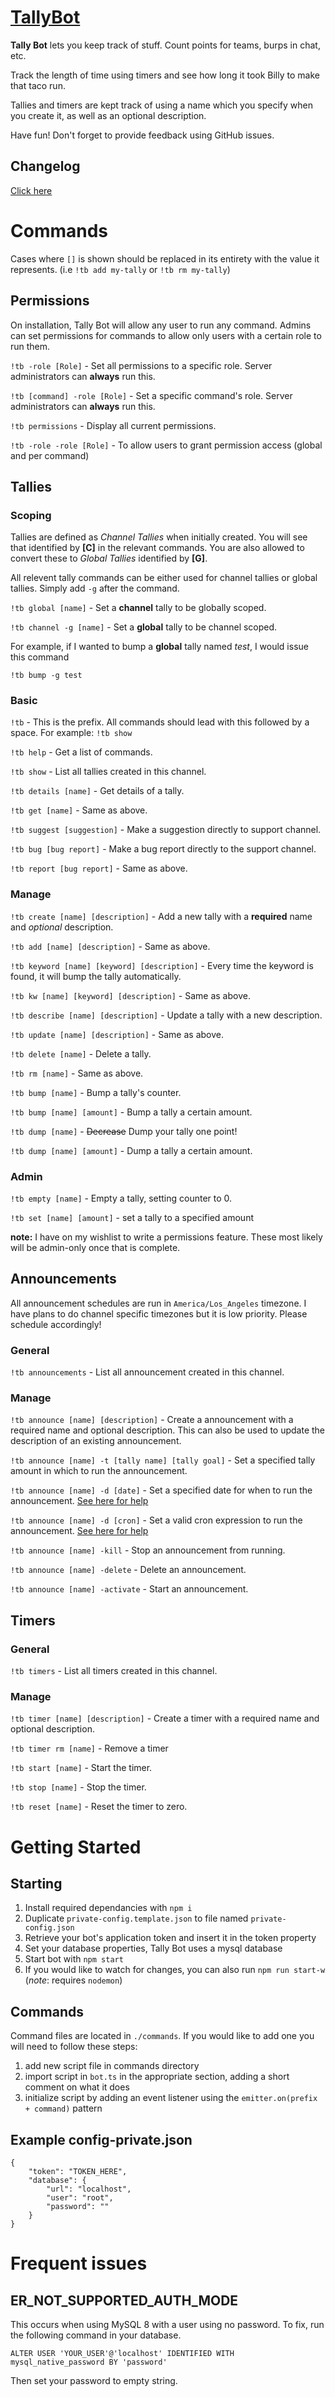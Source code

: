 # [TallyBot](https://discordbots.org/bot/494241511714586634)
**Tally Bot** lets you keep track of stuff. Count points for teams, burps in chat, etc. 

Track the length of time using timers and see how long it took Billy to make that taco run. 

Tallies and timers are kept track of using a name which you specify when you create it, as well as an optional description. 

Have fun! Don't forget to provide feedback using GitHub issues.

## Changelog
[Click here](https://github.com/ryanpage42/discord-tally-bot/blob/master/CHANGELOG.md)

# Commands
Cases where `[]` is shown should be replaced in its entirety with the value it represents. (i.e `!tb add my-tally` or `!tb rm my-tally`)

## Permissions
On installation, Tally Bot will allow any user to run any command. Admins can set permissions for commands to allow only users with a certain role to run them.

`!tb -role [Role]` - Set all permissions to a specific role. Server administrators can **always** run this.

`!tb [command] -role [Role]` - Set a specific command's role. Server administrators can **always** run this.

`!tb permissions` - Display all current permissions.

`!tb -role -role [Role]` - To allow users to grant permission access (global and per command)

## Tallies

### Scoping
Tallies are defined as *Channel Tallies* when initially created. You will see that identified by **[C]** in the relevant commands. You are also allowed to convert these to *Global Tallies* identified by **[G]**.

All relevent tally commands can be either used for channel tallies or global tallies. Simply add `-g` after the command.

`!tb global [name]` - Set a **channel** tally to be globally scoped.

`!tb channel -g [name]` - Set a **global** tally to be channel scoped.

For example, if I wanted to bump a **global** tally named *test*, I would issue this command

`!tb bump -g test` 

### Basic

`!tb` - This is the prefix. All commands should lead with this followed by a space. For example: `!tb show`

`!tb help` - Get a list of commands.

`!tb show` - List all tallies created in this channel.

`!tb details [name]` - Get details of a tally.

`!tb get [name]` - Same as above.

`!tb suggest [suggestion]` - Make a suggestion directly to support channel.

`!tb bug [bug report]` - Make a bug report directly to the support channel.

`!tb report [bug report]` - Same as above.

### Manage

`!tb create [name] [description]` - Add a new tally with a **required** name and _optional_ description.

`!tb add [name] [description]` - Same as above.

`!tb keyword [name] [keyword] [description]` - Every time the keyword is found, it will bump the tally automatically.

`!tb kw [name] [keyword] [description]` - Same as above.

`!tb describe [name] [description]` - Update a tally with a new description.

`!tb update [name] [description]` - Same as above. 

`!tb delete [name]` - Delete a tally.

`!tb rm [name]` - Same as above.

`!tb bump [name]` - Bump a tally's counter.

`!tb bump [name] [amount]` - Bump a tally a certain amount.

`!tb dump [name]` - ~~Decrease~~ Dump your tally one point!

`!tb dump [name] [amount]` - Dump a tally a certain amount.

### Admin

`!tb empty [name]` - Empty a tally, setting counter to 0.

`!tb set [name] [amount]` - set a tally to a specified amount

**note:** I have on my wishlist to write a permissions feature. These most likely will be admin-only once that is complete.

## Announcements
All announcement schedules are run in `America/Los_Angeles` timezone. I have plans to do channel specific timezones but it is low priority. Please schedule accordingly!

### General
`!tb announcements` - List all announcement created in this channel.

### Manage
`!tb announce [name] [description]` - Create a announcement with a required name and optional description. This can also be used to update the description of an existing announcement.

`!tb announce [name] -t [tally name] [tally goal]` - Set a specified tally amount in which to run the announcement.

`!tb announce [name] -d [date]` - Set a specified date for when to run the announcement. [See here for help](https://www.w3schools.com/js/js_date_formats.asp)

`!tb announce [name] -d [cron]` - Set a valid cron expression to run the announcement. [See here for help](https://crontab.guru/)

`!tb announce [name] -kill` - Stop an announcement from running.

`!tb announce [name] -delete` - Delete an announcement.

`!tb announce [name] -activate` - Start an announcement. 

## Timers
### General
`!tb timers` - List all timers created in this channel.

### Manage
`!tb timer [name] [description]` - Create a timer with a required name and optional description.

`!tb timer rm [name]` - Remove a timer

`!tb start [name]` - Start the timer.

`!tb stop [name]` - Stop the timer.

`!tb reset [name]` - Reset the timer to zero.



# Getting Started
## Starting
1. Install required dependancies with `npm i`
2. Duplicate `private-config.template.json` to file named `private-config.json`
3. Retrieve your bot's application token and insert it in the token property
4. Set your database properties, Tally Bot uses a mysql database
5. Start bot with `npm start`
6. If you would like to watch for changes, you can also run `npm run start-w` (_note_: requires `nodemon`)

## Commands
Command files are located in `./commands`. If you would like to add one you will need to follow these steps:
1. add new script file in commands directory
2. import script in `bot.ts` in the appropriate section, adding a short comment on what it does
3. initialize script by adding an event listener using the `emitter.on(prefix + command)` pattern

## Example config-private.json
```
{
    "token": "TOKEN_HERE",
    "database": {
        "url": "localhost",
        "user": "root",
        "password": ""
    }
}
```

# Frequent issues
## ER_NOT_SUPPORTED_AUTH_MODE
This occurs when using MySQL 8 with a user using no password. To fix, run the following command in your database.

`ALTER USER 'YOUR_USER'@'localhost' IDENTIFIED WITH mysql_native_password BY 'password'`

Then set your password to empty string.


